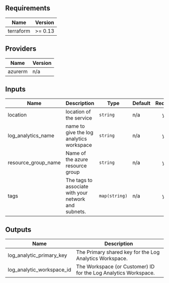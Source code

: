 ## Requirements

| Name | Version |
|------|---------|
| terraform | >= 0.13 |

## Providers

| Name | Version |
|------|---------|
| azurerm | n/a |

## Inputs

| Name | Description | Type | Default | Required |
|------|-------------|------|---------|:--------:|
| location | location of the service | `string` | n/a | yes |
| log\_analytics\_name | name to give the log analytics workspace | `string` | n/a | yes |
| resource\_group\_name | Name of the azure resource group | `string` | n/a | yes |
| tags | The tags to associate with your network and subnets. | `map(string)` | n/a | yes |

## Outputs

| Name | Description |
|------|-------------|
| log\_analytic\_primary\_key | The Primary shared key for the Log Analytics Workspace. |
| log\_analytic\_workspace\_id | The Workspace (or Customer) ID for the Log Analytics Workspace. |

